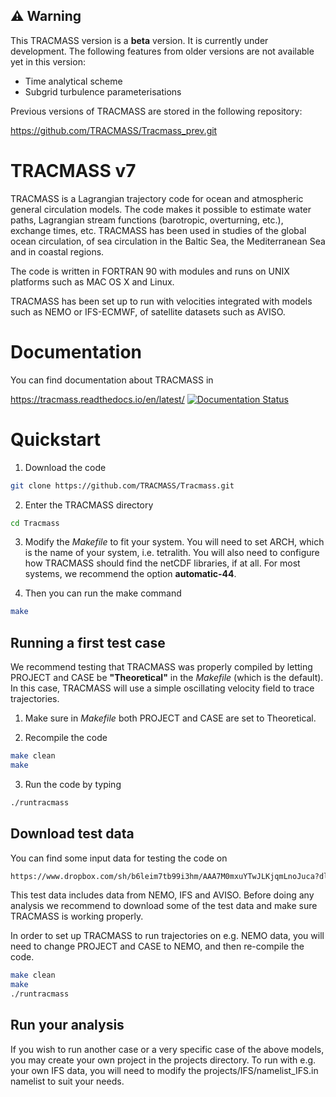 :warning: Warning
-----------------
This TRACMASS version is a **beta** version.
It is currently under development. The following features from older versions are not available yet in this version:

* Time analytical scheme
* Subgrid turbulence parameterisations

Previous versions of TRACMASS are stored in the following repository:

https://github.com/TRACMASS/Tracmass_prev.git


TRACMASS v7
===========

TRACMASS is a Lagrangian trajectory code for ocean and atmospheric general circulation models. The code makes it possible to estimate water paths, Lagrangian stream functions (barotropic, overturning, etc.), exchange times, etc. TRACMASS has been used in studies of the global ocean circulation, of sea circulation in the Baltic Sea, the Mediterranean Sea and in coastal regions.

The code is written in FORTRAN 90 with modules and runs on UNIX platforms such as MAC OS X and Linux.

TRACMASS has been set up to run with velocities integrated with models such as NEMO or IFS-ECMWF, of satellite datasets such as AVISO.

Documentation
=============

You can find documentation about TRACMASS in

https://tracmass.readthedocs.io/en/latest/ [![Documentation Status](https://readthedocs.org/projects/tracmass/badge/?version=latest)](https://tracmass.readthedocs.io/en/latest/?badge=latest)

Quickstart
==========

1. Download the code

```bash
git clone https://github.com/TRACMASS/Tracmass.git
```

2. Enter the TRACMASS directory

```bash
cd Tracmass
```

3. Modify the *Makefile* to fit your system. You will need to set ARCH, which is the name of your system, i.e. tetralith. You will also need to configure how TRACMASS should find the netCDF libraries, if at all. For most systems, we recommend the option **automatic-44**.

4. Then you can run the make command

```bash
make
```

Running a first test case
-------------------------

We recommend testing that TRACMASS was properly compiled by letting PROJECT and CASE be **"Theoretical"** in the *Makefile* (which is the default). In this case, TRACMASS will use a simple oscillating velocity field to trace trajectories.

1. Make sure in *Makefile* both PROJECT and CASE are set to Theoretical.

2. Recompile the code

```bash
make clean
make
```

3. Run the code by typing

```bash
./runtracmass
```

Download test data
------------------

You can find some input data for testing the code on

```bash
https://www.dropbox.com/sh/b6leim7tb99i3hm/AAA7M0mxuYTwJLKjqmLnoJuca?dl=0
```

This test data includes data from NEMO, IFS and AVISO.
Before doing any analysis we recommend to download some of the test data and make sure TRACMASS is working properly.

In order to set up TRACMASS to run trajectories on e.g. NEMO data, you will need to change PROJECT and CASE to NEMO, and then re-compile the code.

```bash
make clean
make
./runtracmass
```

Run your analysis
-----------------

If you wish to run another case or a very specific case of the above models, you may create your own project in the projects directory.
To run with e.g. your own IFS data, you will need to modify the projects/IFS/namelist_IFS.in namelist to suit your needs.
